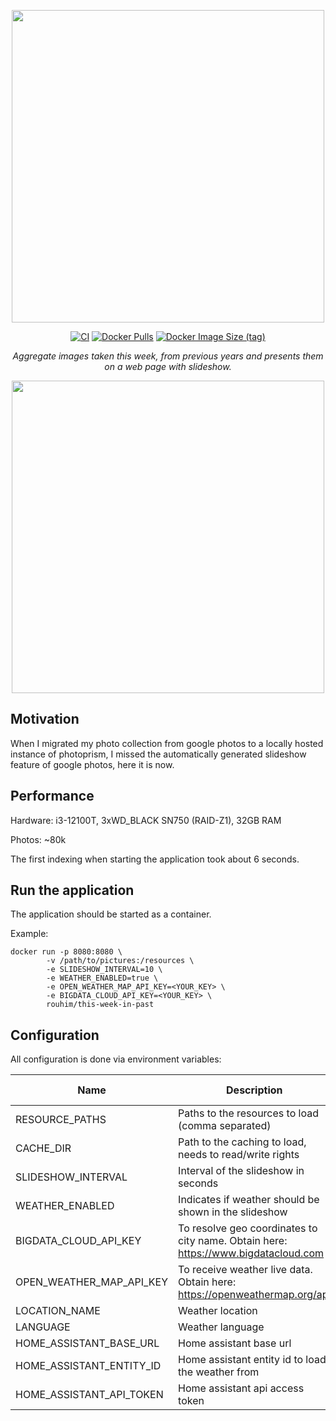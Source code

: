 <p align="center">
  <img src="https://raw.githubusercontent.com/RouHim/this-week-in-past/main/banner.png" width="500">
</p>

<p align="center">
    <a href="https://github.com/RouHim/this-week-in-past/actions/workflows/build-image.yaml"><img src="https://github.com/RouHim/this-week-in-past/actions/workflows/build-image.yaml/badge.svg" alt="CI"></a>
    <a href="https://hub.docker.com/r/rouhim/this-week-in-past"><img alt="Docker Pulls" src="https://img.shields.io/docker/pulls/rouhim/this-week-in-past"></a>
    <a href="https://hub.docker.com/r/rouhim/this-week-in-past/tags"><img alt="Docker Image Size (tag)" src="https://img.shields.io/docker/image-size/rouhim/this-week-in-past/latest"></a>
</p>

<p align="center">
    <i>Aggregate images taken this week, from previous years and presents them on a web page with slideshow.</i>
</p>

<p align="center">
  <img src="https://raw.githubusercontent.com/RouHim/this-week-in-past/main/screenshot.jpg" width="500">
</p>

## Motivation

When I migrated my photo collection from google photos to a locally hosted instance of photoprism, I missed the
automatically generated slideshow feature of google photos, here it is now.

## Performance

Hardware: i3-12100T, 3xWD_BLACK SN750 (RAID-Z1), 32GB RAM

Photos: ~80k

The first indexing when starting the application took about 6 seconds.

## Run the application

The application should be started as a container.

Example:

```shell
docker run -p 8080:8080 \
        -v /path/to/pictures:/resources \
        -e SLIDESHOW_INTERVAL=10 \
        -e WEATHER_ENABLED=true \
        -e OPEN_WEATHER_MAP_API_KEY=<YOUR_KEY> \
        -e BIGDATA_CLOUD_API_KEY=<YOUR_KEY> \
        rouhim/this-week-in-past
```

## Configuration

All configuration is done via environment variables:

| Name                     | Description                                                                        | Default value |
|--------------------------|------------------------------------------------------------------------------------|---------------|
| RESOURCE_PATHS           | Paths to the resources to load (comma separated)                                   |               |
| CACHE_DIR                | Path to the caching to load, needs to read/write rights                            |               |
| SLIDESHOW_INTERVAL       | Interval of the slideshow in seconds                                               | 30            |
| WEATHER_ENABLED          | Indicates if weather should be shown in the slideshow                              | false         |
| BIGDATA_CLOUD_API_KEY    | To resolve geo coordinates to city name. Obtain here: https://www.bigdatacloud.com |               |
| OPEN_WEATHER_MAP_API_KEY | To receive weather live data. Obtain here: https://openweathermap.org/api          |               |
| LOCATION_NAME            | Weather location                                                                   | Berlin        |
| LANGUAGE                 | Weather language                                                                   | en            |
| HOME_ASSISTANT_BASE_URL  | Home assistant base url                                                            |               |
| HOME_ASSISTANT_ENTITY_ID | Home assistant entity id to load the weather from                                  |               |
| HOME_ASSISTANT_API_TOKEN | Home assistant api access token                                                    |               |
